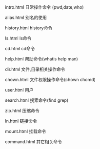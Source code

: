 intro.html   日常操作命令 (pwd,date,who)

alias.html   别名的使用

history.html history命令

ls.html      ls命令

cd.html      cd命令

help.html    帮助命令(whatis help man)

dir.html     文件,目录相关操作命令

chown.html   文件权限操作命令(chown chomd)

user.html    用户

search.html  搜索命令(find grep)

zip.html     压缩命令

ln.html      链接命令

mount.html   挂载命令

command.html 其它相关命令
